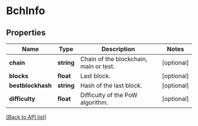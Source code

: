 # BchInfo

## Properties

Name | Type | Description | Notes
------------ | ------------- | ------------- | -------------
**chain** | **string** | Chain of the blockchain, main or test. | [optional]
**blocks** | **float** | Last block. | [optional]
**bestblockhash** | **string** | Hash of the last block. | [optional]
**difficulty** | **float** | Difficulty of the PoW algorithm. | [optional]

[[Back to API list]](../../README.md#api-endpoints)
